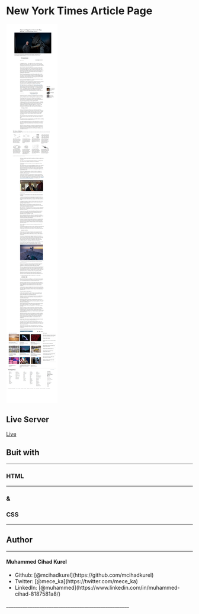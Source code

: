 # New York Times Article Page
<img src="images/nyscreenshot.png" alt="nytimes">

## Live Server
[Live](https://rawcdn.githack.com/mcihadkurel/nyTimes-article/bcf8ce540a99b6551d14207190b0b7c731aa13fa/index.html)
## Buit with
____________________________________________________
### HTML
____________________________________________________

### &
### CSS
____________________________________________________
 

## Author
____________________________________________________
#### Muhammed Cihad Kurel
<ul>
<li>Github: [@mcihadkurel](https://github.com/mcihadkurel)</li>
<li>Twitter: [@mece_ka](https://twitter.com/mece_ka)</li>
<li>LinkedIn: [@muhammed](https://www.linkedin.com/in/muhammed-cihad-8187581a8/)</li>
</ul>
____________________________________________________
